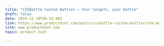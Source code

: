 ```yaml
---
title: "CSSBattle Custom Battles — Your targets, your battle"
draft: false
date: 2019-12-10T06:53:40Z
link: https://www.producthunt.com/posts/cssbattle-custom-battles?utm_medium=RSS&utm_source=hune
site: www.producthunt.com
topic: product hunt  

---
```

